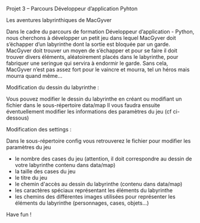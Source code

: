 Projet 3 – Parcours Développeur d’application Pyhton

Les aventures labyrinthiques de MacGyver


Dans le cadre du parcours de formation Développeur d’application - Python, nous cherchons à développer un petit jeu dans lequel MacGyver doit s’échapper d’un labyrinthe dont la sortie est bloquée par un garde. MacGyver doit trouver un moyen de s’échapper et pour se faire il doit trouver divers éléments, aléatoirement placés dans le labyrinthe, pour fabriquer une seringue qui servira à endormir le garde. Sans cela, MacGyver n’est pas assez fort pour le vaincre et mourra, tel un héros mais mourra quand même...

Modification du dessin du labyrinthe :

Vous pouvez modifier le dessin du labyrinthe en créant ou modifiant un fichier dans le sous-répertoire data/map
Il vous faudra ensuite éventuellement modifier les informations des paramètres du jeu (cf ci-dessous)

Modification des settings :

Dans le sous-répertoire config vous retrouverez le fichier pour modifier les paramètres du jeu
- le nombre des cases du jeu (attention, il doit correspondre au dessin de votre labyrinthe contenu dans data/map)
- la taille des cases du jeu
- le titre du jeu
- le chemin d'accès au dessin du labyrinthe (contenu dans data/map)
- les caractères spéciaux représentant les éléments du labyrinthe
- les chemins des différentes images utilisées pour représenter les éléments du labyrinthe (personnages, cases, objets...)


Have fun !
